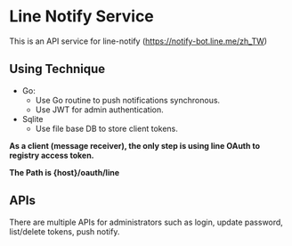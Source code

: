 # Line Notify Service

This is an API service for line-notify (https://notify-bot.line.me/zh_TW)

## Using Technique

- Go:
  - Use Go routine to push notifications synchronous.
  - Use JWT for admin authentication.
- Sqlite
  - Use file base DB to store client tokens.



**As a client (message receiver), the only step is using line OAuth to registry access token.**

**The Path is  {host}/oauth/line**



## APIs

There are multiple APIs for administrators such as login, update password, list/delete tokens, push notify.